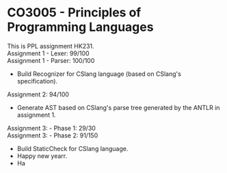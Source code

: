 # CO3005 - Principles of Programming Languages
This is PPL assignment HK231.\
Assignment 1 - Lexer: 99/100\
Assignment 1 - Parser: 100/100
* Build Recognizer for CSlang language (based on CSlang's specification).

Assignment 2: 94/100

* Generate AST based on CSlang's parse tree generated by the ANTLR in assignment 1.

Assignment 3: - Phase 1: 29/30\
Assignment 3: - Phase 2: 91/150
* Build StaticCheck for CSlang language.
* Happy new yearr.
* Ha



